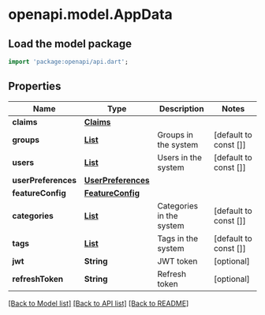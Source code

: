 # openapi.model.AppData

## Load the model package
```dart
import 'package:openapi/api.dart';
```

## Properties
Name | Type | Description | Notes
------------ | ------------- | ------------- | -------------
**claims** | [**Claims**](Claims.md) |  | 
**groups** | [**List<Group>**](Group.md) | Groups in the system | [default to const []]
**users** | [**List<UserView>**](UserView.md) | Users in the system | [default to const []]
**userPreferences** | [**UserPreferences**](UserPreferences.md) |  | 
**featureConfig** | [**FeatureConfig**](FeatureConfig.md) |  | 
**categories** | [**List<Category>**](Category.md) | Categories in the system | [default to const []]
**tags** | [**List<Tag>**](Tag.md) | Tags in the system | [default to const []]
**jwt** | **String** | JWT token | [optional] 
**refreshToken** | **String** | Refresh token | [optional] 

[[Back to Model list]](../README.md#documentation-for-models) [[Back to API list]](../README.md#documentation-for-api-endpoints) [[Back to README]](../README.md)


